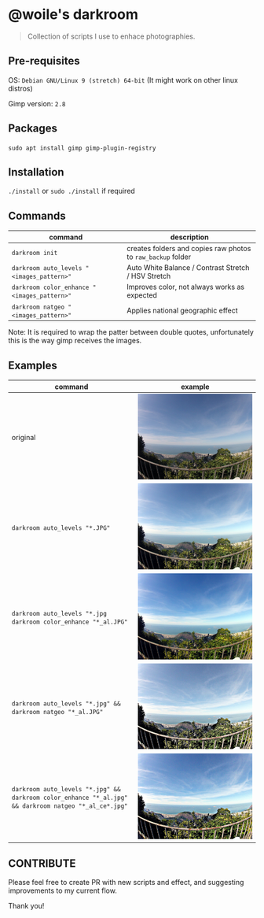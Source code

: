 # @woile's darkroom

> Collection of scripts I use to enhace photographies.


## Pre-requisites


OS: `Debian GNU/Linux 9 (stretch) 64-bit` (It might work on other linux distros)

Gimp version: `2.8`


## Packages


`sudo apt install gimp gimp-plugin-registry`


## Installation


`./install` or `sudo ./install` if required


## Commands

| command | description |
|---------|-------------|
| `darkroom init` | creates folders and copies raw photos to `raw_backup` folder |
| `darkroom auto_levels "<images_pattern>"` | Auto White Balance / Contrast Stretch / HSV Stretch |
| `darkroom color_enhance "<images_pattern>"` | Improves color, not always works as expected |
| `darkroom natgeo "<images_pattern>"` | Applies national geographic effect |

Note: It is required to wrap the patter between double quotes, unfortunately this is the way
gimp receives the images.


## Examples

| command | example |
|---------|:---------:|
| original | ![gopr3768.jpg](./docs/gopr3768.jpg) |
| `darkroom auto_levels "*.JPG"` | ![gopr3768.jpg](./docs/gopr3768_al.jpg) |
| `darkroom auto_levels "*.jpg darkroom color_enhance "*_al.JPG"` | ![gopr3768.jpg](./docs/gopr3768_al_ce.jpg) |
| `darkroom auto_levels "*.jpg" && darkroom natgeo "*_al.JPG"` | ![gopr3768_al_ng.jpg](./docs/gopr3768_al_ng.jpg) |
| `darkroom auto_levels "*.jpg" && darkroom color_enhance "*_al.jpg" && darkroom natgeo "*_al_ce*.jpg"` | ![gopr3768_al_ce_ng.jpg](./docs/gopr3768_al_ce_ng.jpg) |


## CONTRIBUTE

Please feel free to create PR with new scripts and effect, and suggesting improvements to my current
flow.

Thank you!